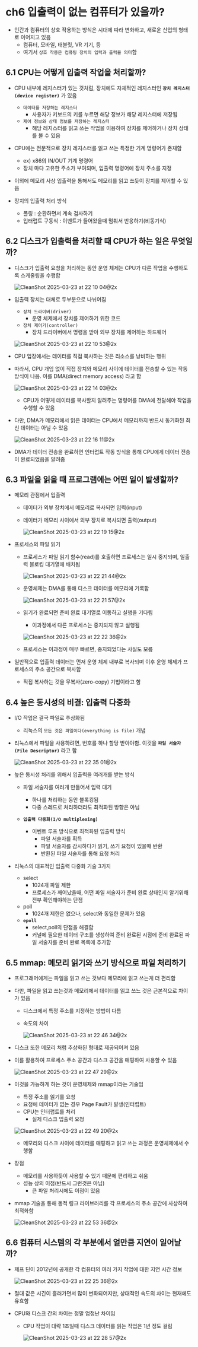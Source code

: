 # ch6 입출력이 없는 컴퓨터가 있을까?
- 인간과 컴퓨터의 상호 작용하는 방식은 시대에 따라 변화하고, 새로운 산업의 형태로 이어지고 있음
  - 컴퓨터, 모바일, 태블릿, VR 기기, 등
  - 여기서 `상호 작용은 컴퓨팅 장치의 입력과 출력을 의미`함

## 6.1 CPU는 어떻게 입출력 작업을 처리할까?
- CPU 내부에 레지스터가 있는 것처럼, 장치에도 자체적인 레지스터인 **`장치 레지스터(device register)`** 가 있음
  - `데이터를 저장하는 레지스터`
    - 사용자가 키보드의 키를 누르면 해당 정보가 해당 레지스터에 저장됨 
  - `제어 정보와 상태 정보를 저장하는 레지스터`
    - 해당 레지스터를 읽고 쓰는 작업을 이용하여 장치를 제어하거나 장치 상태를 볼 수 있음

- CPU에는 전문적으로 장치 레지스터를 읽고 쓰는 특정한 기계 명령어가 존재함
  - ex) x86의 IN/OUT 기계 명령어
  - 장치 마다 고유한 주소가 부여되며, 입출력 명령어에 장치 주소를 지정
- 이외에 메모리 사상 입출력을 통해서도 메모리를 읽고 쓰듯이 장치를 제어할 수 있음 

- 장치의 입출력 처리 방식
  - 폴링 : 순환하면서 계속 검사하기
  - 입터럽트 구동식 : 이벤트가 들어왔을때 멈춰서 반응하기(비동기식)

## 6.2 디스크가 입출력을 처리할 때 CPU가 하는 일은 무엇일까?
- 디스크가 입출력 요청을 처리하는 동안 운영 체제는 CPU가 다른 작업을 수행하도록 스케줄링을 수행함

  ![CleanShot 2025-03-23 at 22 10 04@2x](https://github.com/user-attachments/assets/6a2a3e4c-35ca-4621-ab44-45f56f015ce2)

- 입출력 장치는 대체로 두부분으로 나뉘어짐
  - `장치 드라이버(driver)`
    - 운영 체제에서 장치를 제어하기 위한 코드 
  - `장치 제어기(controller)`
    - 장치 드라이버에서 명령을 받아 외부 장치를 제어하는 하드웨어

  ![CleanShot 2025-03-23 at 22 10 53@2x](https://github.com/user-attachments/assets/6be3d201-8b25-455a-93df-6ef09f0ff9af)

- CPU 입장에서는 데이터를 직접 복사하는 것은 리소스를 낭비하는 행위
- 따라서, CPU 개입 없이 직접 장치와 메모리 사이에 데이터를 전송할 수 있는 작동 방식이 나옴. 이를 DMA(direct memory access) 라고 함

  ![CleanShot 2025-03-23 at 22 14 03@2x](https://github.com/user-attachments/assets/893b96d0-43b0-44ca-8165-e573d051dece)

  - CPU가 어떻게 데이터를 복사할지 알려주는 명령어를 DMA에 전달해야 작업을 수행할 수 있음
 
- 다만, DMA가 메모리에서 읽은 데이터는 CPU에서 메모리까지 반드시 동기화된 최신 데이터는 아닐 수 있음

  ![CleanShot 2025-03-23 at 22 16 11@2x](https://github.com/user-attachments/assets/ee06b240-03e5-48e2-bffa-c5ea4a1cdc27)

- DMA가 데이터 전송을 완료하면 인터럽트 작동 방식을 통해 CPU에게 데이터 전송이 완료되었음을 알려줌

## 6.3 파일을 읽을 때 프로그램에는 어떤 일이 발생할까?
- 메모리 관점에서 입출력
  - 데이터가 외부 장치에서 메모리로 복사되면 입력(input)
  - 데이터가 메모리 사이에서 외부 장치로 복사되면 출력(output) 

    ![CleanShot 2025-03-23 at 22 19 15@2x](https://github.com/user-attachments/assets/66930639-3f24-4697-9dde-638d59618140)

- 프로세스의 파일 읽기
  - 프로세스가 파일 읽기 함수(read)를 호출하면 프로세스는 일시 중지되며, 일출력 블로킹 대기열에 배치됨

    ![CleanShot 2025-03-23 at 22 21 44@2x](https://github.com/user-attachments/assets/b0aebde6-dde8-4ee3-9254-988c67d73820)

  - 운영체제는 DMA를 통해 디스크 데이터를 메모리에 기록함 

    ![CleanShot 2025-03-23 at 22 21 57@2x](https://github.com/user-attachments/assets/ca79facc-67fe-4de4-bcfb-a62d56e61cbd)

  - 읽기가 완료되면 준비 완료 대기열로 이동하고 실행을 기다림
    - 이과정에서 다른 프로세스는 중지되지 않고 실행됨 

    ![CleanShot 2025-03-23 at 22 22 36@2x](https://github.com/user-attachments/assets/d0f154f8-064a-4f67-ae5a-1d4c5a1689f6)

  - 프로세스는 이과정이 매무 빠르면, 중지되었다는 사실도 모름

- 일반적으로 입출력 데이터는 먼저 운영 체제 내부로 복사되며 이후 운영 체제가 프로세스의 주소 공간으로 복사함
  - 직접 복사하는 것을 무복사(zero-copy) 기법이라고 함 

## 6.4 높은 동시성의 비결: 입출력 다중화
- I/O 작업은 결국 파일로 추상화됨
  - 리눅스의 `모든 것은 파일이다(everything is file)` 개념 

- 리눅스에서 파일을 사용하려면, 번호를 하나 할당 받아야함. 이것을 **`파일 서술자(File Descriptor)`** 라고 함 

  ![CleanShot 2025-03-23 at 22 35 01@2x](https://github.com/user-attachments/assets/7d3651fb-d625-4e28-9033-80d3a3b075aa)

- 높은 동시성 처리를 위해서 입출력을 여러개를 받는 방식
  - 파일 서술자를 여러개 만들어서 입력 대기
    - 하나를 처리하는 동안 블록킹됨
    - 다중 스레드로 처리하더라도 최적화된 방향은 아님 

  - **`입출력 다중화(I/O multiplexing)`**
    - 이벤트 루프 방식으로 최적화된 입출력 방식
      - 파일 서술자를 획득
      - 파일 서술자를 감시하다가 읽기, 쓰기 요청이 있을때 반환
      - 반환된 파일 서술자를 통해 요청 처리

- 리눅스의 대표적인 입출력 다중화 기술 3가지
  - select
    - 1024개 파일 제한
    - 프로세스가 깨어났을때, 어떤 파일 서술자가 준비 완료 상태인지 알기위해 전부 확인해야하는 단점 
  - poll
    - 1024개 제한은 없으나, select와 동일한 문제가 있음 
  - **`epoll`**
    - select,poll의 단점을 해결함
    - 커널에 필요한 데이터 구조를 생성하여 준비 완료된 시점에 준비 완료된 파일 서술자를 준비 완료 목록에 추가함

## 6.5 mmap: 메모리 읽기와 쓰기 방식으로 파일 처리하기
- 프로그래머에게는 파일을 읽고 쓰는 것보다 메모리에 읽고 쓰는게 더 편리함
- 다만, 파일을 읽고 쓰는것과 메모리에서 데이터를 읽고 쓰느 것은 근본적으로 차이가 있음
  - 디스크에서 특정 주소를 지정하는 방법이 다름
  - 속도의 차이 

    ![CleanShot 2025-03-23 at 22 46 34@2x](https://github.com/user-attachments/assets/4e278999-c193-445e-80bd-20b97a2f346f)

- 디스크 또한 메모리 처럼 추상화된 형태로 제공되어져 있음
- 이를 활용하여 프로세스 주소 공간과 디스크 공간을 매핑하여 사용할 수 있음

  ![CleanShot 2025-03-23 at 22 47 29@2x](https://github.com/user-attachments/assets/dcfe749f-b480-4c90-9882-e0132a3458bc)

- 이것을 가능하게 하는 것이 운영체제와 mmap이라는 기술임
  - 특정 주소를 읽기를 요청
  - 요청에 데이터가 없는 경우 Page Fault가 발생(인터럽트)
  - CPU는 인터럽트를 처리
    - 실제 디스크 입출력 요청 

  ![CleanShot 2025-03-23 at 22 49 20@2x](https://github.com/user-attachments/assets/c9471107-4172-4477-b0aa-c82af43a8b9c) 

  - 메모리와 디스크 사이에 데이터를 매핑하고 읽고 쓰는 과정은 운영체제에서 수행함 

- 장점
  - 메모리를 사용하듯이 사용할 수 있기 때문에 편리하고 쉬움
  - 성능 상의 이점(반드시 그런것은 아님)
    - 큰 파일 처리시에도 이점이 있음  

- mmap 기술을 통해 동적 링크 라이브러리를 각 프로세스의 주소 공간에 사상하여 최적화함

  ![CleanShot 2025-03-23 at 22 53 36@2x](https://github.com/user-attachments/assets/d9e8b031-4231-4a66-8cc9-30224e9db0df)

## 6.6 컴퓨터 시스템의 각 부분에서 얼만큼 지연이 일어날까?
- 제프 딘이 2012년에 공개한 각 컴퓨터의 여러 가지 작업에 대한 지연 시간 정보
    
  ![CleanShot 2025-03-23 at 22 25 36@2x](https://github.com/user-attachments/assets/88d7d26c-e0cf-4c0d-8a7d-788f15957f05)

- 절대 값은 시긴이 흘러가면서 많이 변화되어지만, 상대적인 속도의 차이는 현재에도 유효함
- CPU와 디스크 간의 차이는 정말 엄청난 차이임
  - CPU 작업이 대략 1초일때 디스크 데이터를 읽는 작업은 1년 정도 걸림 
  
    ![CleanShot 2025-03-23 at 22 28 57@2x](https://github.com/user-attachments/assets/0def65ab-b363-4c27-83ac-293c303d81cb)

